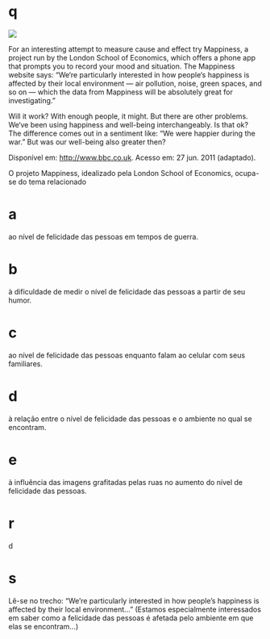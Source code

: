 # q
![](https://firebasestorage.googleapis.com/v0/b/firebase-enemio.appspot.com/o/questoes%2F822%2F70b84379-71b5-d011-ba2e-29b4a643b7a8.png?alt=media\&token=bf3c6a9c-204b-4e1b-bacf-8f38294407bb)

For an interesting attempt to measure cause and effect try Mappiness, a project run by the London School of Economics, which offers a phone app that prompts you to record your mood and situation. The Mappiness website says: “We‘re particularly interested in how people‘s happiness is affected by their local environment — air pollution, noise, green spaces, and so on — which the data from Mappiness will be absolutely great for investigating.”

Will it work? With enough people, it might. But there are other problems. We‘ve been using happiness and well-being interchangeably. Is that ok? The difference comes out in a sentiment like: “We were happier during the war.” But was our well-being also greater then?

Disponível em: http://www.bbc.co.uk. Acesso em: 27 jun. 2011 (adaptado).

O projeto Mappiness, idealizado pela London School of Economics, ocupa-se do tema relacionado

# a
ao nível de felicidade das pessoas em tempos de guerra.

# b
à dificuldade de medir o nível de felicidade das pessoas a partir de seu humor.

# c
ao nível de felicidade das pessoas enquanto falam ao celular com seus familiares.

# d
à relação entre o nível de felicidade das pessoas e o ambiente no qual se encontram.

# e
à influência das imagens grafitadas pelas ruas no aumento do nível de felicidade das pessoas.

# r
d

# s
Lê-se no trecho: “We’re particularly interested in how people’s happiness is affected by their local environment...” (Estamos especialmente interessados em saber como a felicidade das pessoas é afetada pelo ambiente em que elas se encontram...)
